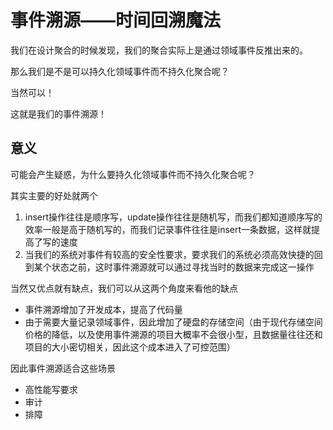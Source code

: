 # 事件溯源——时间回溯魔法

我们在设计聚合的时候发现，我们的聚合实际上是通过领域事件反推出来的。

那么我们是不是可以持久化领域事件而不持久化聚合呢？

当然可以！

这就是我们的事件溯源！

## 意义

可能会产生疑惑，为什么要持久化领域事件而不持久化聚合呢？

其实主要的好处就两个

1. insert操作往往是顺序写，update操作往往是随机写，而我们都知道顺序写的效率一般是高于随机写的，而我们记录事件往往是insert一条数据，这样就提高了写的速度
2. 当我们的系统对事件有较高的安全性要求，要求我们的系统必须高效快捷的回到某个状态之前，这时事件溯源就可以通过寻找当时的数据来完成这一操作

当然又优点就有缺点，我们可以从这两个角度来看他的缺点

* 事件溯源增加了开发成本，提高了代码量
* 由于需要大量记录领域事件，因此增加了硬盘的存储空间（由于现代存储空间价格的降低，以及使用事件溯源的项目大概率不会很小型，且数据量往往还和项目的大小密切相关，因此这个成本进入了可控范围）

因此事件溯源适合这些场景

* 高性能写要求
* 审计
* 排障


